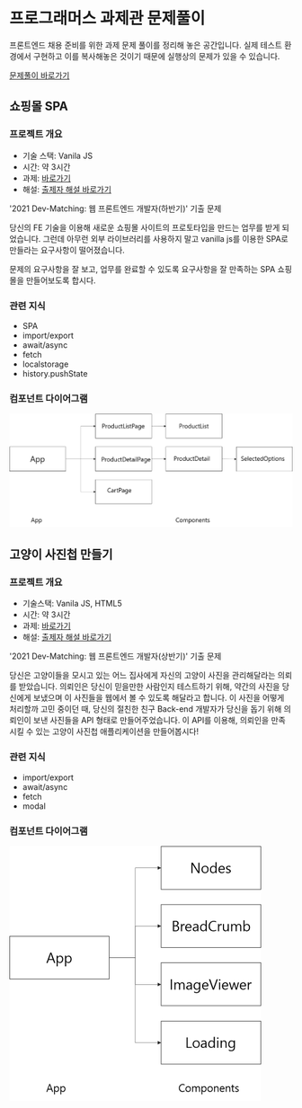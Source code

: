 # 프로그래머스 과제관 문제풀이
프론트엔드 채용 준비를 위한 과제 문제 풀이를 정리해 놓은 공간입니다.  실제 테스트 환경에서 구현하고 이를 복사해놓은 것이기 때문에 실행상의 문제가 있을 수 있습니다.

[문제풀이 바로가기](https://school.programmers.co.kr/skill_check_assignments)



## 쇼핑몰 SPA

### 프로젝트 개요

* 기술 스택: Vanila JS
* 시간: 약 3시간
* 과제: [바로가기](https://school.programmers.co.kr/skill_check_assignments/199)
* 해설: [출제자 해설 바로가기](https://prgms.tistory.com/113)

'2021 Dev-Matching: 웹 프론트엔드 개발자(하반기)' 기출 문제

당신의 FE 기술을 이용해 새로운 쇼핑몰 사이트의 프로토타입을 만드는 업무를 받게 되었습니다. 그런데 아무런 외부 라이브러리를 사용하지 말고 vanilla js를 이용한 SPA로 만들라는 요구사항이 떨어졌습니다. 

문제의 요구사항을 잘 보고, 업무를 완료할 수 있도록 요구사항을 잘 만족하는 SPA 쇼핑몰을 만들어보도록 합시다.



### 관련 지식

* SPA
* import/export
* await/async
* fetch
* localstorage
* history.pushState

### 컴포넌트 다이어그램

<img src=".\resources\spa-shoppingmall.png" alt="구조" style="zoom:50%;" />



## 고양이 사진첩 만들기
### 프로젝트 개요

* 기술스택:  Vanila JS, HTML5
* 시간: 약 3시간
* 과제: [바로가기](https://school.programmers.co.kr/skill_check_assignments)
* 해설: [출제자 해설 바로가기](https://prgms.tistory.com/53)

'2021 Dev-Matching: 웹 프론트엔드 개발자(상반기)' 기출 문제

당신은 고양이들을 모시고 있는 어느 집사에게 자신의 고양이 사진을 관리해달라는 의뢰를 받았습니다. 의뢰인은 당신이 믿을만한 사람인지 테스트하기 위해, 약간의 사진을 당신에게 보냈으며 이 사진들을 웹에서 볼 수 있도록 해달라고 합니다.
이 사진을 어떻게 처리할까 고민 중이던 때, 당신의 절친한 친구 Back-end 개발자가 당신을 돕기 위해 의뢰인이 보낸 사진들을 API 형태로 만들어주었습니다. 이 API를 이용해, 의뢰인을 만족시킬 수 있는 고양이 사진첩 애플리케이션을 만들어봅시다!

### 관련 지식

*  import/export
*  await/async
*  fetch
*  modal

### 컴포넌트 다이어그램

<img src=".\resources\cats-album.png" alt="구조" style="zoom:50%;" />